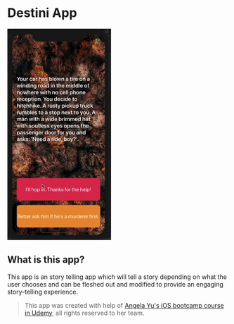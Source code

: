 #  Destini App

![App GIF](Documentation/Destini.gif)

## What is this app?


This app is an story telling app which will tell a story depending on what the user chooses and can be fleshed out and modified to provide an engaging story-telling experience.


>This app was created with help of [Angela Yu's iOS bootcamp course in Udemy](https://www.udemy.com/course/ios-13-app-development-bootcamp), all rights reserved to her team.
